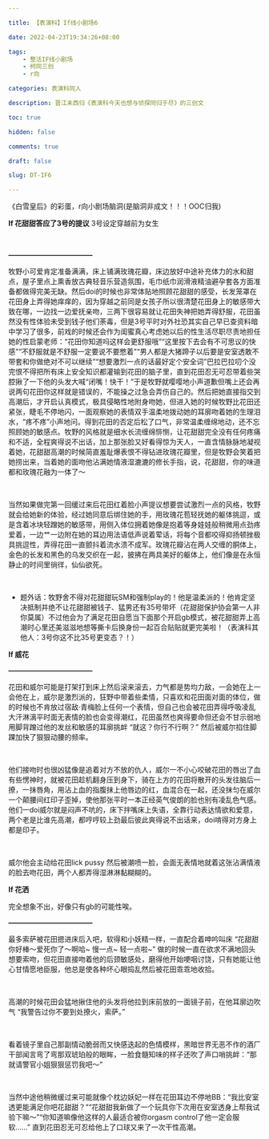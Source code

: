 ```yaml
---

title: 【表演科】If线小剧场6

date: 2022-04-23T19:34:26+08:00

tags: 
    - 整活IF线小剧场
    - 柯同三创
    - r向

categories: 表演科同人

description: 晋江未西归《表演科今天也想与侦探同归于尽》的三创文

toc: true

hidden: false

comments: true

draft: false

slug: DT-IF6

---
```


《白雪皇后》的彩蛋，r向小剧场脑洞(是脑洞非成文！！！OOC归我)


**If 花甜甜答应了3号的提议**
3号设定穿越前为女生

<br>

**————————————**

<span class="blur">

牧野小可爱肯定准备满满，床上铺满玫瑰花瓣，床边放好中途补充体力的水和甜点，屋子里点上熏香放古典轻音乐营造氛围，毛巾纸巾润滑液精油避孕套各方面准备都做得完美无缺。然后doi的时候也非常体贴地照顾花甜甜的感受，长发笼罩在花田身上弄得她痒痒的，因为穿越之前同是女孩子所以很清楚花田身上的敏感带大致在哪，一边找一边爱抚亲吻，三两下很容易就让花田失神把她弄得舒服，花田虽然没有性体验未受到钱子他们荼毒，但是3号平时对外社恐其实自己早已查资料暗中学习了很多，前戏的时候还会作为闺蜜真心考虑她以后的性生活尽职尽责地担任她的性启蒙老师：“花田你知道吗这样会更舒服哦”“这里按下去会有不可思议的快感”“不舒服就是不舒服一定要说不要憋着”“男人都是大猪蹄子以后要是安室透敢不带套和你做绝对不可以继续”“想要激烈一点的话最好定个安全词”巴拉巴拉叨个没完恨不得把所有床上安全知识都灌输到花田的脑子里，直到花田忍无可忍带着些哭腔揪了一下他的头发大喊“闭嘴！快干！”于是牧野就嘤嘤地小声道歉但嘴上还会再说两句花田你这样就是错误的，不能操之过急会弄伤自己的。然后把她直接指交到高潮后，才开启认真模式，极具侵略性地附身吻她，但进入她的时候牧野比花田还紧张，睫毛不停地闪，一面观察她的表情双手温柔地拨动她的耳廓吻着她的生理泪水，“疼不疼”小声地问。得到花田的否定后松了口气，非常温柔缠绵地动，还不忘照顾她的敏感点。牧野的风格就是细水长流缠绵悱恻，让花甜甜完全没有任何疼痛和不适，全程爽得说不出话，加上那张脸又好看得惊为天人，一直含情脉脉地凝视着她，花甜甜高潮的时候简直羞耻爆表恨不得钻进玫瑰花瓣里，但是牧野会笑着把她捞出来，当着她的面吻他沾满她情液湿漉漉的修长手指，说，花甜甜，你的味道都和玫瑰花融为一体了～

<br>

当然如果做完第一回缓过来后花田红着脸小声提议想要尝试激烈一点的风格，牧野就会给她新的体验，经过她同意后绑住她的手，用玫瑰花苞轻抚她的躯体挑逗，或是含着冰块轻蹭她的敏感带，用侧入体位拥着她像是抱着等身娃娃般稍微用点劲疼爱着，一边艹一边附在她的耳边用法语低声说着荤话，将每个音都咬得抑扬顿挫极具挑逗性，弄得花田一直颤抖着流水溃不成军。玫瑰花瓣沾在两人交缠的胴体上，金色的长发和黑色的乌发交织在一起，披拂在两具美好的躯体上，他们像是在永恒静止的时间里徜徉，仙仙欲死。

<br>

- 题外话：牧野舍不得对花甜甜玩SM和强制play的！他是温柔派的！他肯定坚决抵制并绝不让花甜甜被钱子、猛男还有35号带坏（花甜甜保护协会第一人非你莫属）不过他会为了满足花田自愿当下面那个开启gb模式，被花甜甜弄上高潮时心里还美滋滋地想等撕卡后换身份一起百合贴贴就更完美啦！（表演科其他人：3号你这不比35号更变态？！）

  
  

</span>


**If 威花**

**————————————**

<span class="blur">

花田和威尔可能是打架打到床上然后滚来滚去，力气都是势均力敌，一会她在上一会他在上，威尔是激烈派的，狂野中带着些柔情，只喜欢和花田面对面的体位，做的时候也不肯放过宿敌·青梅脸上任何一个表情，但自己也会被花田弄得呼吸凌乱大汗淋漓平时面无表情的脸也会变得潮红，花田虽然也爽得要命但还会不甘示弱地用脚背蹭过他的发丝和敏感的耳廓挑衅 “就这？你行不行啊？” 然后被威尔掐住脚踝加快了狠狠动腰的频率。

<br>

他们接吻时也很凶猛像是追着对方不放的仇人，威尔一不小心咬破花田的唇出了血有些愣神时，就被花田趁机翻身压到身下，骑在上方的花田将散开的头发往脑后一撩，一抹唇角，用沾上血的指腹抹上他唇边的红，血混合在一起，还没抹匀在威尔一个颠腰间红印子歪掉，使他那张平时一本正经英气俊朗的脸也别有凌乱色气感。他们一doi威尔就是闷声不吭的，床下拌嘴床上失语，全靠行动表达情欲和爱意，两个老是比谁先高潮，都哼哼较上劲最后彼此爽得说不出话来，doi啃得对方身上都是印子。

<br>

威尔他会主动给花田lick pussy 然后被潮喷一脸，会面无表情地就着这张沾满情液的脸去吻花田，两个人都弄得湿淋淋黏糊糊的。

  
  

</span>


**If 花洒**

完全想象不出，好像只有gb的可能性唉。

**————————————**

  
  

<span class="blur">


最多索萨被花田摁进床后入吧，软得和小妖精一样，一直配合着呻吟叫床 “花甜甜你好棒～爱死你了～啊哈~ 慢一点~ 轻一点啦~” 做的时候一直在欲求不满地回头想要索吻，但花田直接吻着他的后颈敏感处，磨得他开始哽咽讨饶，只有她能让他心甘情愿地臣服，他总是使各种坏心眼捣乱然后被花田乖乖地收拾。

<br>

高潮的时候花田会猛地揪住他的头发将他拉到床前放的一面镜子前，在他耳廓边吹气 “我警告过你不要到处撩火，索萨。” 

<br>

看着镜子里自己那副情动脆弱而又快感迭起的色情模样，黑暗世界无恶不作的酒厂干部闻言弯了弯那双琥珀般的眼眸，一脸食髓知味的样子还吹了声口哨挑衅：“那就请警官小姐狠狠惩罚我吧～”

<br>

当然中途他稍微缓过来可能就像个枕边妖妃一样在花田耳边不停地BB：“我比安室透更能满足你吧花甜甜？”“花甜甜我新做了一个玩具你下次用在安室透身上帮我试验下嘛～”“你知道嘛像他这样的人最适合被你orgasm control了他一定会服软……”
直到花田忍无可忍给他上了口球又来了一次干性高潮。

  
  

</span>